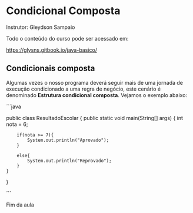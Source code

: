 # Condicional Composta 

Instrutor: Gleydson Sampaio

Todo o conteúdo do curso pode ser acessado em:

https://glysns.gitbook.io/java-basico/


## Condicionais composta

Algumas vezes o nosso programa deverá seguir mais de uma jornada de execução condicionado a uma regra de negócio, este cenário é denominado **Estrutura condicional composta**. Vejamos o exemplo abaixo:  

´´´java

public class ResultadoEscolar {
    public static void main(String[] args) {
        int nota = 6;

        if(nota >= 7){
            System.out.println("Aprovado");
        }

        else{
            System.out.println("Reprovado");
        }
    }
}

´´´

Fim da aula
